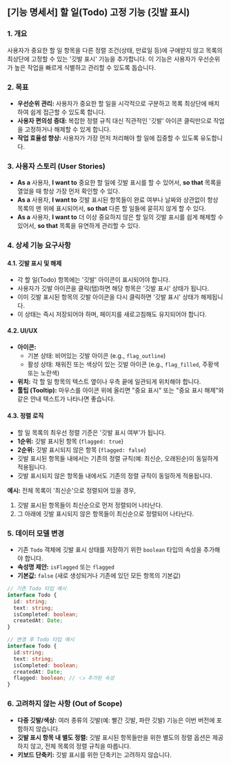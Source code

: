## [기능 명세서] 할 일(Todo) 고정 기능 (깃발 표시)

### 1. 개요

사용자가 중요한 할 일 항목을 다른 정렬 조건(상태, 만료일 등)에 구애받지 않고 목록의 최상단에 고정할 수 있는 '깃발 표시' 기능을 추가합니다. 이 기능은 사용자가 우선순위가 높은 작업을 빠르게 식별하고 관리할 수 있도록 돕습니다.

### 2. 목표

-   **우선순위 관리:** 사용자가 중요한 할 일을 시각적으로 구분하고 목록 최상단에 배치하여 쉽게 접근할 수 있도록 합니다.
-   **사용자 편의성 증대:** 복잡한 정렬 규칙 대신 직관적인 '깃발' 아이콘 클릭만으로 작업을 고정하거나 해제할 수 있게 합니다.
-   **작업 효율성 향상:** 사용자가 가장 먼저 처리해야 할 일에 집중할 수 있도록 유도합니다.

### 3. 사용자 스토리 (User Stories)

-   **As a** 사용자, **I want to** 중요한 할 일에 깃발 표시를 할 수 있어서, **so that** 목록을 열었을 때 항상 가장 먼저 확인할 수 있다.
-   **As a** 사용자, **I want to** 깃발 표시된 항목들이 완료 여부나 날짜와 상관없이 항상 목록의 맨 위에 표시되어서, **so that** 다른 할 일들에 묻히지 않게 할 수 있다.
-   **As a** 사용자, **I want to** 더 이상 중요하지 않은 할 일의 깃발 표시를 쉽게 해제할 수 있어서, **so that** 목록을 유연하게 관리할 수 있다.

### 4. 상세 기능 요구사항

#### 4.1. 깃발 표시 및 해제

-   각 할 일(Todo) 항목에는 '깃발' 아이콘이 표시되어야 합니다.
-   사용자가 깃발 아이콘을 클릭(탭)하면 해당 항목은 '깃발 표시' 상태가 됩니다.
-   이미 깃발 표시된 항목의 깃발 아이콘을 다시 클릭하면 '깃발 표시' 상태가 해제됩니다.
-   이 상태는 즉시 저장되어야 하며, 페이지를 새로고침해도 유지되어야 합니다.

#### 4.2. UI/UX

-   **아이콘:**
    -   기본 상태: 비어있는 깃발 아이콘 (e.g., `flag_outline`)
    -   활성 상태: 채워진 또는 색상이 있는 깃발 아이콘 (e.g., `flag_filled`, 주황색 또는 노란색)
-   **위치:** 각 할 일 항목의 텍스트 옆이나 우측 끝에 일관되게 위치해야 합니다.
-   **툴팁 (Tooltip):** 마우스를 아이콘 위에 올리면 "중요 표시" 또는 "중요 표시 해제"와 같은 안내 텍스트가 나타나면 좋습니다.

#### 4.3. 정렬 로직

-   할 일 목록의 최우선 정렬 기준은 '깃발 표시 여부'가 됩니다.
-   **1순위:** 깃발 표시된 항목 (`flagged: true`)
-   **2순위:** 깃발 표시되지 않은 항목 (`flagged: false`)
-   깃발 표시된 항목들 내에서는 기존의 정렬 규칙(예: 최신순, 오래된순)이 동일하게 적용됩니다.
-   깃발 표시되지 않은 항목들 내에서도 기존의 정렬 규칙이 동일하게 적용됩니다.

**예시:**
전체 목록이 '최신순'으로 정렬되어 있을 경우,
1.  깃발 표시된 항목들이 최신순으로 먼저 정렬되어 나타난다.
2.  그 아래에 깃발 표시되지 않은 항목들이 최신순으로 정렬되어 나타난다.

### 5. 데이터 모델 변경

-   기존 `Todo` 객체에 깃발 표시 상태를 저장하기 위한 `boolean` 타입의 속성을 추가해야 합니다.
-   **속성명 제안:** `isFlagged` 또는 `flagged`
-   **기본값:** `false` (새로 생성되거나 기존에 있던 모든 항목의 기본값)

```typescript
// 기존 Todo 타입 예시
interface Todo {
  id: string;
  text: string;
  isCompleted: boolean;
  createdAt: Date;
}

// 변경 후 Todo 타입 예시
interface Todo {
  id:string;
  text: string;
  isCompleted: boolean;
  createdAt: Date;
  flagged: boolean; // 👈 추가된 속성
}
```

### 6. 고려하지 않는 사항 (Out of Scope)

-   **다중 깃발/색상:** 여러 종류의 깃발(예: 빨간 깃발, 파란 깃발) 기능은 이번 버전에 포함하지 않습니다.
-   **깃발 표시 항목 내 별도 정렬:** 깃발 표시된 항목들만을 위한 별도의 정렬 옵션은 제공하지 않고, 전체 목록의 정렬 규칙을 따릅니다.
-   **키보드 단축키:** 깃발 표시를 위한 단축키는 고려하지 않습니다.
